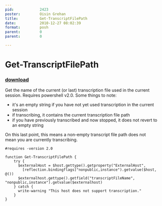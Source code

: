 ```yaml
---
pid:            2423
poster:         Oisin Grehan
title:          Get-TranscriptFilePath
date:           2010-12-27 08:02:39
format:         posh
parent:         0
parent:         0

---
```


# Get-TranscriptFilePath

### [download](2423.ps1)

Get the name of the current (or last) transcription file used in the current session. Requires powershell v2.0. Some things to note: 
 
- it's an empty string if you have not yet used transcription in the current session
- if transcribing, it contains the current transcription file path
- if you have previously transcribed and now stopped, it does not revert to an empty string
 
On this last point, this means a non-empty transcript file path does not mean you are currently transcribing.

```posh
#requires -version 2.0

function Get-TranscriptFilePath {
    try {
      $externalHost = $host.gettype().getproperty("ExternalHost",
        [reflection.bindingflags]"nonpublic,instance").getvalue($host, @())
      $externalhost.gettype().getfield("transcriptFileName", "nonpublic,instance").getvalue($externalhost)
    } catch {
      write-warning "This host does not support transcription."
    }
}
```
